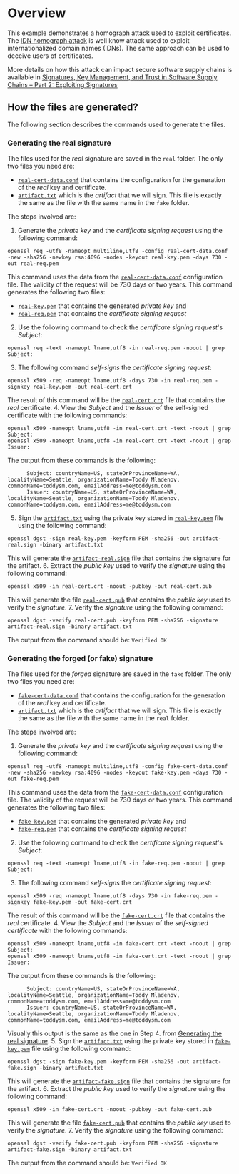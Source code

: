 # Overview

This example demonstrates a homograph attack used to exploit certificates. The [IDN homograph attack](https://en.wikipedia.org/wiki/IDN_homograph_attack) is well know attack used to exploit internationalized domain names (IDNs). The same approach can be used to deceive users of certificates.

More details on how this attack can impact secure software supply chains is available in [Signatures, Key Management, and Trust in Software Supply Chains – Part 2: Exploiting Signatures](#)

## How the files are generated?

The following section describes the commands used to generate the files.

### Generating the real signature

The files used for the *real* signature are saved in the `real` folder. The only two files you need are:

- [`real-cert-data.conf`](real/real-cert-data.conf) that contains the configuration for the generation of the *real* key and certificate.
- [`artifact.txt`](real/artifact.txt) which is the *artifact* that we will sign. This file is exactly the same as the file with the same name in the `fake` folder.

The steps involved are:

1. Generate the *private key* and the *certificate signing request* using the following command:
  ```
  openssl req -utf8 -nameopt multiline,utf8 -config real-cert-data.conf -new -sha256 -newkey rsa:4096 -nodes -keyout real-key.pem -days 730 -out real-req.pem
  ```
  This command uses the data from the [`real-cert-data.conf`](real/real-cert-data.conf) configuration file. The validity of the request will be 730 days or two years. This command generates the following two files:
  - [`real-key.pem`](real/real-key.pem) that contains the generated *private key* and
  - [`real-req.pem`](real/real-req.pem) that contains the *certificate signing request*
2. Use the following command to check the *certificate signing request*'s *Subject*:
  ```
  openssl req -text -nameopt lname,utf8 -in real-req.pem -noout | grep Subject:
  ```
3. The following command *self-signs* the *certificate signing request*:
  ```
  openssl x509 -req -nameopt lname,utf8 -days 730 -in real-req.pem -signkey real-key.pem -out real-cert.crt
  ```
  The result of this command will be the [`real-cert.crt`](real/real-cert.crt) file that contains the *real* certificate.
4. View the *Subject* and the *Issuer* of the self-signed certificate with the following commands:
  ```
  openssl x509 -nameopt lname,utf8 -in real-cert.crt -text -noout | grep Subject:
  openssl x509 -nameopt lname,utf8 -in real-cert.crt -text -noout | grep Issuer:
  ```
  The output from these commands is the following:
  ```
        Subject: countryName=US, stateOrProvinceName=WA, localityName=Seattle, organizationName=Toddy Mladenov, commonName=toddysm.com, emailAddress=me@toddysm.com
        Issuer: countryName=US, stateOrProvinceName=WA, localityName=Seattle, organizationName=Toddy Mladenov, commonName=toddysm.com, emailAddress=me@toddysm.com
  ```
5. Sign the [`artifact.txt`](real/artifact.txt) using the private key stored in [`real-key.pem`](real/real-key.pem) file using the following command:
  ```
  openssl dgst -sign real-key.pem -keyform PEM -sha256 -out artifact-real.sign -binary artifact.txt
  ```
  This will generate the [`artifact-real.sign`](real/artifact-real.sign) file that contains the signature for the artifact.
6. Extract the *public key* used to verify the *signature* using the following command:
  ```
  openssl x509 -in real-cert.crt -noout -pubkey -out real-cert.pub
  ```
  This will generate the file [`real-cert.pub`](real/real-cert.pub) that contains the *public key* used to verify the *signature*.
7. Verify the *signature* using the following command:
  ```
  openssl dgst -verify real-cert.pub -keyform PEM -sha256 -signature artifact-real.sign -binary artifact.txt
  ```
  The output from the command should be: `Verified OK`

### Generating the forged (or fake) signature

The files used for the *forged* signature are saved in the `fake` folder. The only two files you need are:

- [`fake-cert-data.conf`](fake/fake-cert-data.conf) that contains the configuration for the generation of the *real* key and certificate.
- [`artifact.txt`](fake/artifact.txt) which is the *artifact* that we will sign. This file is exactly the same as the file with the same name in the `real` folder.

The steps involved are:

1. Generate the *private key* and the *certificate signing request* using the following command:
  ```
  openssl req -utf8 -nameopt multiline,utf8 -config fake-cert-data.conf -new -sha256 -newkey rsa:4096 -nodes -keyout fake-key.pem -days 730 -out fake-req.pem
  ```
  This command uses the data from the [`fake-cert-data.conf`](fake/fake-cert-data.conf) configuration file. The validity of the request will be 730 days or two years. This command generates the following two files:
  - [`fake-key.pem`](fake/fake-key.pem) that contains the generated *private key* and
  - [`fake-req.pem`](fake/fake-req.pem) that contains the *certificate signing request*
2. Use the following command to check the *certificate signing request*'s *Subject*:
  ```
  openssl req -text -nameopt lname,utf8 -in fake-req.pem -noout | grep Subject:
  ```
3. The following command *self-signs* the *certificate signing request*:
  ```
  openssl x509 -req -nameopt lname,utf8 -days 730 -in fake-req.pem -signkey fake-key.pem -out fake-cert.crt
  ```
  The result of this command will be the [`fake-cert.crt`](fake/fake-cert.crt) file that contains the *real* certificate.
4. View the *Subject* and the *Issuer* of the *self-signed certificate* with the following commands:
  ```
  openssl x509 -nameopt lname,utf8 -in fake-cert.crt -text -noout | grep Subject:
  openssl x509 -nameopt lname,utf8 -in fake-cert.crt -text -noout | grep Issuer:
  ```
  The output from these commands is the following:
  ```
        Subject: countryName=US, stateOrProvinceName=WA, localityName=Seattle, organizationName=Tоddу Mlаdеnоv, commonName=tоddуsm.com, emailAddress=me@toddysm.com
        Issuer: countryName=US, stateOrProvinceName=WA, localityName=Seattle, organizationName=Tоddу Mlаdеnоv, commonName=tоddуsm.com, emailAddress=me@toddysm.com
  ```
  Visually this output is the same as the one in Step 4. from [Generating the real signature](#generating-the-real-signature).
5. Sign the [`artifact.txt`](fake/artifact.txt) using the private key stored in [`fake-key.pem`](fake/fake-key.pem) file using the following command:
  ```
  openssl dgst -sign fake-key.pem -keyform PEM -sha256 -out artifact-fake.sign -binary artifact.txt
  ```
  This will generate the [`artifact-fake.sign`](fake/artifact-fake.sign) file that contains the signature for the artifact.
6. Extract the *public key* used to verify the *signature* using the following command:
  ```
  openssl x509 -in fake-cert.crt -noout -pubkey -out fake-cert.pub
  ```
  This will generate the file [`fake-cert.pub`](fake/fake-cert.pub) that contains the *public key* used to verify the *signature*.
7. Verify the *signature* using the following command:
  ```
  openssl dgst -verify fake-cert.pub -keyform PEM -sha256 -signature artifact-fake.sign -binary artifact.txt
  ```
  The output from the command should be: `Verified OK`
